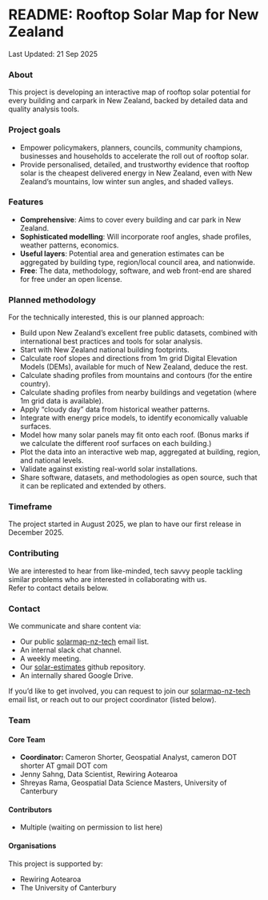 # README: Rooftop Solar Map for New Zealand

Last Updated: 21 Sep 2025

### About

This project is developing an interactive map of rooftop solar potential for every building and carpark in New Zealand, backed by detailed data and quality analysis tools.

### Project goals

* Empower policymakers, planners, councils, community champions, businesses and households to accelerate the roll out of rooftop solar.  
* Provide personalised, detailed, and trustworthy evidence that rooftop solar is the cheapest delivered energy in New Zealand, even with New Zealand’s mountains, low winter sun angles, and shaded valleys.

### Features

* **Comprehensive**: Aims to cover every building and car park in New Zealand.  
* **Sophisticated modelling**: Will incorporate roof angles, shade profiles, weather patterns, economics.  
* **Useful layers**: Potential area and generation estimates can be aggregated by building type, region/local council area, and nationwide.  
* **Free**: The data, methodology, software, and web front-end are shared for free under an open license.

### Planned methodology

For the technically interested, this is our planned approach:

* Build upon New Zealand’s excellent free public datasets, combined with international best practices and tools for solar analysis.  
* Start with New Zealand national building footprints.  
* Calculate roof slopes and directions from 1m grid Digital Elevation Models (DEMs), available for much of New Zealand, deduce the rest.  
* Calculate shading profiles from mountains and contours (for the entire country).  
* Calculate shading profiles from nearby buildings and vegetation (where 1m grid data is available).  
* Apply “cloudy day” data from historical weather patterns.  
* Integrate with energy price models, to identify economically valuable surfaces.   
* Model how many solar panels may fit onto each roof. (Bonus marks if we calculate the different roof surfaces on each building.)  
* Plot the data into an interactive web map, aggregated at building, region, and national levels.  
* Validate against existing real-world solar installations.  
* Share software, datasets, and methodologies as open source, such that it can be replicated and extended by others.

### Timeframe

The project started in August 2025, we plan to have our first release in December 2025\.

### Contributing

We are interested to hear from like-minded, tech savvy people tackling similar problems who are interested in collaborating with us.  
Refer to contact details below.

### Contact

We communicate and share content via:

* Our public [solarmap-nz-tech](https://groups.google.com/g/solarmap-nz-tech) email list.
* An internal slack chat channel.
* A weekly meeting.
* Our [solar-estimates](https://github.com/rewiring-nz/solar-estimates) github repository.
* An internally shared Google Drive.

If you’d like to get involved, you can request to join our [solarmap-nz-tech](https://groups.google.com/g/solarmap-nz-tech) email list, or reach out to our project coordinator (listed below).

### Team

#### Core Team
* **Coordinator:** Cameron Shorter, Geospatial Analyst, cameron DOT shorter AT gmail DOT com
* Jenny Sahng, Data Scientist, Rewiring Aotearoa  
* Shreyas Rama, Geospatial Data Science Masters, University of Canterbury

#### Contributors

* Multiple (waiting on permission to list here)

#### Organisations
This project is supported by:
* Rewiring Aotearoa
* The University of Canterbury

